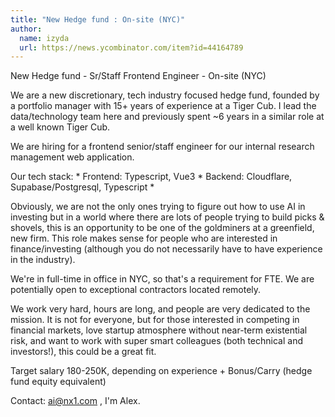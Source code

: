 ```yaml
---
title: "New Hedge fund : On-site (NYC)"
author:
  name: izyda
  url: https://news.ycombinator.com/item?id=44164789
---
```


<JobNavigation />

New Hedge fund - Sr&#x2F;Staff Frontend Engineer - On-site (NYC)

We are a new discretionary, tech industry focused hedge fund, founded by a portfolio manager with 15+ years of experience at a Tiger Cub. I lead the data&#x2F;technology team here and previously spent ~6 years in a similar role at a well known Tiger Cub.

We are hiring for a frontend senior&#x2F;staff engineer for our internal research management web application.

Our tech stack: * Frontend: Typescript, Vue3 * Backend: Cloudflare, Supabase&#x2F;Postgresql, Typescript *

Obviously, we are not the only ones trying to figure out how to use AI in investing but in a world where there are lots of people trying to build picks &amp; shovels, this is an opportunity to be one of the goldminers at a greenfield, new firm. This role makes sense for people who are interested in finance&#x2F;investing (although you do not necessarily have to have experience in the industry).

We&#x27;re in full-time in office in NYC, so that&#x27;s a requirement for FTE. We are potentially open to exceptional contractors located remotely.

We work very hard, hours are long, and people are very dedicated to the mission. It is not for everyone, but for those interested in competing in financial markets, love startup atmosphere without near-term existential risk, and want to work with super smart colleagues (both technical and investors!), this could be a great fit.

Target salary 180-250K, depending on experience + Bonus&#x2F;Carry (hedge fund equity equivalent)

Contact: ai@nx1.com , I&#x27;m Alex.
<JobApplication />
